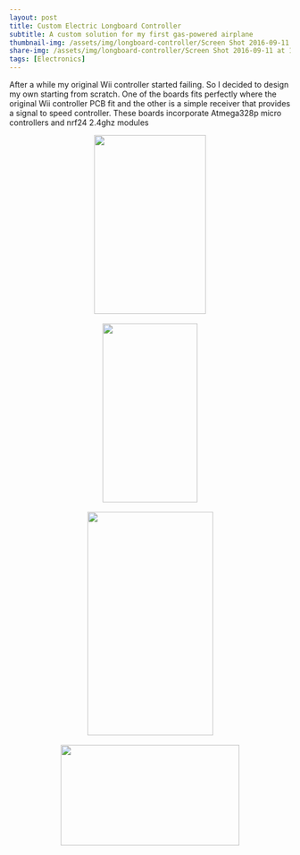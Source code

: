 ```yaml
---
layout: post
title: Custom Electric Longboard Controller
subtitle: A custom solution for my first gas-powered airplane
thumbnail-img: /assets/img/longboard-controller/Screen Shot 2016-09-11 at 12.38.31 PM.png
share-img: /assets/img/longboard-controller/Screen Shot 2016-09-11 at 12.38.31 PM.png
tags: [Electronics]
---
```


After a while my original Wii controller started failing. So I decided to design my own starting from scratch. One of
the boards fits perfectly where the original Wii controller PCB fit and the other is a simple receiver that provides a
signal to speed controller. These boards incorporate Atmega328p micro controllers and nrf24 2.4ghz modules

<div class="separator" style="clear: both; text-align: center;"><a
        href="https://1.bp.blogspot.com/-VZ7DARQ-t-k/V9WIwd7EdHI/AAAAAAAAGUA/9XccyFVVhOY04h7KaGWkZe-4RjYhga0mACLcB/s1600/Screen%2BShot%2B2016-09-11%2Bat%2B12.38.31%2BPM.png"
        imageanchor="1" style="margin-left: 1em; margin-right: 1em;"><img border="0" height="320"
            src="https://1.bp.blogspot.com/-VZ7DARQ-t-k/V9WIwd7EdHI/AAAAAAAAGUA/9XccyFVVhOY04h7KaGWkZe-4RjYhga0mACLcB/s320/Screen%2BShot%2B2016-09-11%2Bat%2B12.38.31%2BPM.png"
            width="200" /></a></div><br />

<div class="separator" style="clear: both; text-align: center;"><a
        href="https://2.bp.blogspot.com/-8drzaQpgy_c/V9WIwdqN6oI/AAAAAAAAGT8/GVqHbNr__rMCJXW93-MqPX4awT-OUFIJQCLcB/s1600/Screen%2BShot%2B2016-09-11%2Bat%2B12.38.54%2BPM.png"
        imageanchor="1" style="margin-left: 1em; margin-right: 1em;"><img border="0" height="320"
            src="https://2.bp.blogspot.com/-8drzaQpgy_c/V9WIwdqN6oI/AAAAAAAAGT8/GVqHbNr__rMCJXW93-MqPX4awT-OUFIJQCLcB/s320/Screen%2BShot%2B2016-09-11%2Bat%2B12.38.54%2BPM.png"
            width="170" /></a></div><br />

<div style="text-align: center;"><a
        href="http://4.bp.blogspot.com/-A2ZiJd7IRJ8/V9WG4-Wlr7I/AAAAAAAAGTs/fR_-Wn2Ou9ckjNY0EUzlsoANdrzWQayGACK4B/s1600/IMG_20160120_210122.jpg"
        imageanchor="1"><img border="0" height="400"
            src="https://4.bp.blogspot.com/-A2ZiJd7IRJ8/V9WG4-Wlr7I/AAAAAAAAGTs/fR_-Wn2Ou9ckjNY0EUzlsoANdrzWQayGACK4B/s400/IMG_20160120_210122.jpg"
            width="225" /></a></div><br />

<div style="text-align: center;"><a
        href="http://3.bp.blogspot.com/-qT1PQ-ykCwc/V9WG4-ZkvhI/AAAAAAAAGT4/wkHw4pmSQb4Vmzwa4Jxr_D0L8I5X1jt0ACK4B/s1600/IMG_20160120_202012.jpg"
        imageanchor="1"><img border="0" height="180"
            src="https://3.bp.blogspot.com/-qT1PQ-ykCwc/V9WG4-ZkvhI/AAAAAAAAGT4/wkHw4pmSQb4Vmzwa4Jxr_D0L8I5X1jt0ACK4B/s320/IMG_20160120_202012.jpg"
            width="320" /></a></div>